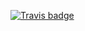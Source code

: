 [![Travis badge](https://travis-ci.com/Seitzal/OpenTab.svg?branch=master)](https://travis-ci.com/Seitzal/OpenTab)
